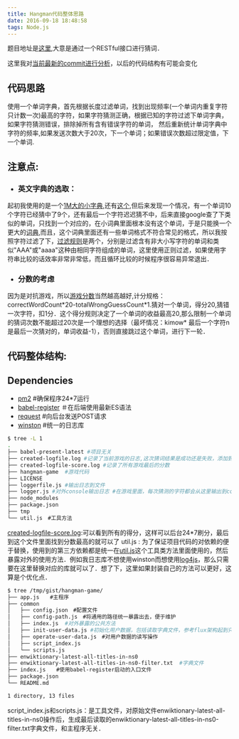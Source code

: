 ```yaml
---
title: Hangman代码整体思路
date: 2016-09-18 18:48:58
tags: Node.js
---
```


 题目地址是[这里](https://github.com/strikingly/strikingly-interview-test-instructions),大意是通过一个RESTful接口进行猜词．

这里我对[当前最新的commit进行分析](https://github.com/kimown/gist/tree/0aa59b271110e792bfd34fe8e6ee8a60eae3792a/hangman-game)，以后的代码结构有可能会变化


## 代码思路
使用一个单词字典，首先根据长度过滤单词，找到出现频率(一个单词内重复字符只计数一次)最高的字符，如果字符猜测正确，根据已知的字符过滤下单词字典，如果字符猜测错误，排除掉所有含有错误字符的单词， 然后重新统计单词字典中字符的频率,如果发送次数大于20次，下一个单词；如果错误次数超过限定值，下一个单词.

## 注意点:
- ### 英文字典的选取：
起初我使用的是一个[1M大的小字典](http://www-01.sil.org/linguistics/wordlists/english/),还有[这个](http://www-personal.umich.edu/~jlawler/wordlist),但后来发现一个情况，有一个单词10个字符已经猜中了9个，还有最后一个字符迟迟猜不中，后来直接google查了下类似的单词，只找到一个对应的，在小词典里面根本没有这个单词，于是只能换一个更大的[词典](http://stackoverflow.com/questions/6441975/where-can-i-download-english-dictionary-database-in-a-text-fomat),而且，这个词典里面还有一些单词格式不符合常见的格式，所以我按照字符过滤了下，[过滤规则](https://github.com/kimown/gist/blob/0aa59b271110e792bfd34fe8e6ee8a60eae3792a/hangman-game/common/scripts.js#L36)是两个，分别是过滤含有非大小写字符的单词和类似"AAA"或"aaaa"这种由相同字符组成的单词，这里使用正则过滤，如果使用字符串比较的话效率非常非常低，而且循环比较的时候程序很容易异常退出．

- ### 分数的考虑
因为是对抗游戏，所以[游戏分数](https://github.com/strikingly/strikingly-interview-test-instructions#5-submit-your-result)当然越高越好,计分规格：correctWordCount\*20-totalWrongGuessCount\*1.猜对一个单词，得分20,猜错一次字符，扣1分．这个得分规则决定了一个单词的收益最高20,那么限制一个单词的猜词次数不能超过20次是一个理想的选择（最坏情况：kimow* 最后一个字符n是最后一次猜对的，单词收益-1），否则直接跳过这个单词，进行下一轮．




## 代码整体结构:

## Dependencies

- [pm2](https://github.com/Unitech/pm2)     #确保程序24*7运行
- [babel-register](https://github.com/babel/babel/blob/master/packages/babel-register/README.md)    ＃在后端使用最新ES语法
- [request](https://github.com/request/request)     #向后台发送POST请求
- [winston](https://github.com/winstonjs/winston)   #统一的日志库


``` bash
$ tree -L 1
.
├── babel-present-latest #项目无关
├── created-logfile.log #记录了当前游戏的日志,这次猜词结果是成功还是失败，添加到.gitignore里面，不纳入git管理
├── created-logfile-score.log #记录了所有游戏最后的分数
├── hangman-game  #游戏代码
├── LICENSE
├── loggerfile.js #输出日志到文件
├── logger.js #对外console输出日志 #在游戏里面，每次猜测的字符都会从这里输出到console台里面
├── node_modules
├── package.json
├── tmp
└── util.js　#工具方法

```
[created-logfile-score.log](https://github.com/kimown/gist/blob/0aa59b271110e792bfd34fe8e6ee8a60eae3792a/created-logfile-score.log):可以看到所有的得分，这样可以后台24*7刷分，最后到这个文件里面找到分数最高的就可以了
util.js : 为了保证项目代码的对依赖的便于替换，使用到的第三方依赖都是统一在[util.js](https://github.com/kimown/gist/blob/0aa59b271110e792bfd34fe8e6ee8a60eae3792a/util.js)这个工具类方法里面使用的，然后暴露对外的使用方法．例如我日志库不想使用winston而想使用[log4js](https://github.com/nomiddlename/log4js-node)，那么只需要在这里替换对应的库就可以了．想了下，这里如果封装自己的方法可以更好，这算是个优化点．


``` bash
$ tree /tmp/gist/hangman-game/
├── app.js　　#主程序
├── common
│   ├── config.json　#配置文件
│   ├── config-path.js　#将通用的路径统一暴露出去，便于维护
│   ├── index.js  #对外暴露的公共方法
│   ├── init-user-data.js #初始化用户数据，包括读取字典文件，参考flux架构起到只有一个store的作用
│   ├── operate-user-data.js　#对用户数据的读写操作
│   ├── script_index.js
│   └── scripts.js
├── enwiktionary-latest-all-titles-in-ns0
├── enwiktionary-latest-all-titles-in-ns0-filter.txt  #字典文件
├── index.js　　#使用babel-register启动的入口文件
├── package.json
└── README.md

1 directory, 13 files
```
script_index.js和scripts.js：是工具文件，对原始文件enwiktionary-latest-all-titles-in-ns0操作后，生成最后读取的enwiktionary-latest-all-titles-in-ns0-filter.txt字典文件，和主程序无关．





